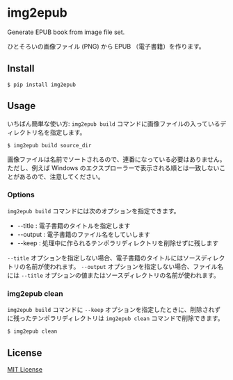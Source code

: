 # img2epub

Generate EPUB book from image file set.

ひとそろいの画像ファイル (PNG) から EPUB （電子書籍）を作ります。

## Install

    $ pip install img2epub

## Usage

いちばん簡単な使い方: `img2epub build` コマンドに画像ファイルの入っているディレクトリ名を指定します。

    $ img2epub build source_dir

画像ファイルは名前でソートされるので、連番になっている必要はありません。
ただし、例えば Windows のエクスプローラーで表示される順とは一致しないことがあるので、注意してください。

### Options

`img2epub build` コマンドには次のオプションを指定できます。

- --title : 電子書籍のタイトルを指定します
- --output : 電子書籍のファイル名をしていします
- --keep : 処理中に作られるテンポラリディレクトリを削除せずに残します

`--title` オプションを指定しない場合、電子書籍のタイトルにはソースディレクトリの名前が使われます。
`--output` オプションを指定しない場合、ファイル名には `--title` オプションの値またはソースディレクトリの名前が使われます。

### img2epub clean

`img2epub build` コマンドに `--keep` オプションを指定したときに、削除されずに残ったテンポラリディレクトリは `img2epub clean` コマンドで削除できます。

    $ img2epub clean

## License

[MIT License](LICENSE.txt)

